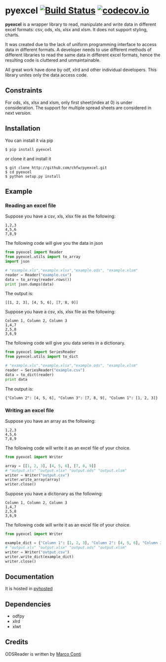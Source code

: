 # pyexcel [![Build Status](https://api.travis-ci.org/chfw/pyexcel.png)](http://travis-ci.org/chfw/pyexcel) [![codecov.io](https://codecov.io/github/chfw/pyexcel/coverage.png)](https://codecov.io/github/chfw/pyexcel)

**pyexcel** is a wrapper library to read, manipulate and write data in different excel formats: csv, ods, xls, xlsx and xlsm. It does not support styling, charts.

It was created due to the lack of uniform programming interface to access data in different formats. A developer needs to use different methods of different libraries to read the same data in different excel formats, hence the resulting code is cluttered and unmaintainable.

All great work have done by odf, xlrd and other individual developers. This library unites only the data access code.

## Constraints

For ods, xls, xlsx and xlsm, only first sheet(index at 0) is under consideration. The support for multiple spread sheets are considered in next version.

## Installation

You can install it via pip

```
$ pip install pyexcel
```

or clone it and install it

```
$ git clone http://github.com/chfw/pyexcel.git
$ cd pyexcel
$ python setup.py install
```


## Example

### Reading an excel file
Suppose you have a csv, xls, xlsx file as the following:

```
1,2,3
4,5,6
7,8,9
```

The following code will give you the data in json

```python
from pyexcel import Reader
from pyexcel.utils import to_array
import json

# "example.xls","example.xlsx","example.ods", "example.xlsm"
reader = Reader("example.csv")
data = to_array(reader.rows())
print json.dumps(data)
```

The output is:

```
[[1, 2, 3], [4, 5, 6], [7, 8, 9]]
```

Suppose you have a csv, xls, xlsx file as the following:

```
Column 1, Column 2, Column 3
1,4,7
2,5,8
3,6,9
```

The following code will give you data series in a dictionary.

```python
from pyexcel import SeriesReader
from pyexcel.utils import to_dict

# "example.xls","example.xlsx","example.ods", "example.xlsm"
reader = SeriesReader("example.csv")
data = to_dict(reader)
print data
```

The output is:

```
{"Column 2": [4, 5, 6], "Column 3": [7, 8, 9], "Column 1": [1, 2, 3]}
```

### Writing an excel file

Suppose you have an array as the following:

```
1,2,3
4,5,6
7,8,9
```

The following code will write it as an excel file of your choice.

```python
from pyexcel import Writer

array = [[1, 2, 3], [4, 5, 6], [7, 8, 9]]
# "output.xls" "output.xlsx" "output.ods" "output.xlsm"
writer = Writer("output.csv")
writer.write_array(array)
writer.close()
```

Suppose you have a dictionary as the following:

```
Column 1, Column 2, Column 3
1,4,7
2,5,8
3,6,9
```

The following code will write it as an excel file of your choice.

```python
from pyexcel import Writer

example_dict = {"Column 1": [1, 2, 3], "Column 2": [4, 5, 6], "Column 3": [7, 8, 9]}
# "output.xls" "output.xlsx" "output.ods" "output.xlsm"
writer = Writer("output.csv")
writer.write_dict(example_dict)
writer.close()
```

## Documentation

It is hosted in [pyhosted](https://pythonhosted.org/pyexcel/)

## Dependencies

* odfpy
* xlrd
* xlwt

## Credits

ODSReader is written by [Marco Conti](https://github.com/marcoconti83/read-ods-with-odfpy)